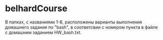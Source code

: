 # belhardCourse
В папках, с названиями 1-8, расположены варианты выполнения домашнего задания по "bash", в соответсвии с номером пункта в файле с домашним заданием HW_bash.txt. 
